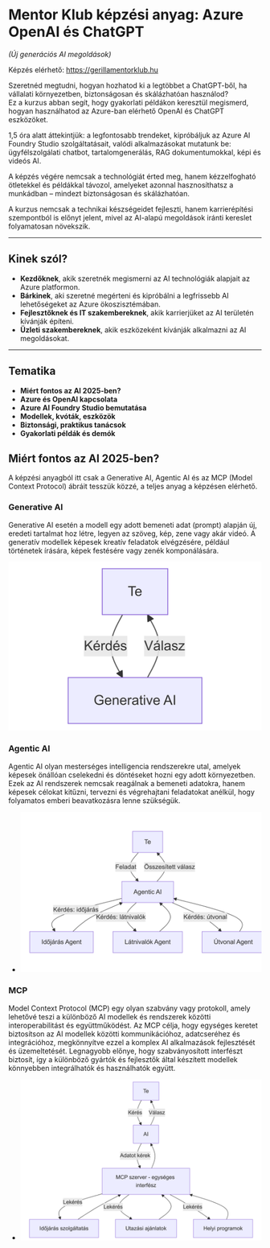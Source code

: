 
# Mentor Klub képzési anyag: Azure OpenAI és ChatGPT  
*(Új generációs AI megoldások)*

Képzés elérhető: https://gerillamentorklub.hu


Szeretnéd megtudni, hogyan hozhatod ki a legtöbbet a ChatGPT-ből, ha vállalati környezetben, biztonságosan és skálázhatóan használod?  
Ez a kurzus abban segít, hogy gyakorlati példákon keresztül megismerd, hogyan használhatod az Azure-ban elérhető OpenAI és ChatGPT eszközöket.

1,5 óra alatt áttekintjük: a legfontosabb trendeket, kipróbáljuk az Azure AI Foundry Studio szolgáltatásait, valódi alkalmazásokat mutatunk be: ügyfélszolgálati chatbot, tartalomgenerálás, RAG dokumentumokkal, képi és videós AI.

A képzés végére nemcsak a technológiát érted meg, hanem kézzelfogható ötletekkel és példákkal távozol, amelyeket azonnal hasznosíthatsz a munkádban – mindezt biztonságosan és skálázhatóan.

A kurzus nemcsak a technikai készségeidet fejleszti, hanem karrierépítési szempontból is előnyt jelent, mivel az AI-alapú megoldások iránti kereslet folyamatosan növekszik.

---

## Kinek szól?

- **Kezdőknek**, akik szeretnék megismerni az AI technológiák alapjait az Azure platformon.
- **Bárkinek**, aki szeretné megérteni és kipróbálni a legfrissebb AI lehetőségeket az Azure ökoszisztémában.
- **Fejlesztőknek és IT szakembereknek**, akik karrierjüket az AI területén kívánják építeni.
- **Üzleti szakembereknek**, akik eszközeként kívánják alkalmazni az AI megoldásokat.

---

## Tematika

- **Miért fontos az AI 2025-ben?**
- **Azure és OpenAI kapcsolata**
- **Azure AI Foundry Studio bemutatása**
- **Modellek, kvóták, eszközök**
- **Biztonsági, praktikus tanácsok**
- **Gyakorlati példák és demók**


## Miért fontos az AI 2025-ben?

A képzési anyagból itt csak a Generative AI, Agentic AI és az MCP (Model Context Protocol) ábráit tesszük közzé, a teljes anyag a képzésen elérhető.

### Generative AI

Generative AI esetén a modell egy adott bemeneti adat (prompt) alapján új, eredeti tartalmat hoz létre, legyen az szöveg, kép, zene vagy akár videó. A generatív modellek képesek kreatív feladatok elvégzésére, például történetek írására, képek festésére vagy zenék komponálására.

![Generative AI](./images/generative-ai.png)

### Agentic AI

Agentic AI olyan mesterséges intelligencia rendszerekre utal, amelyek képesek önállóan cselekedni és döntéseket hozni egy adott környezetben. Ezek az AI rendszerek nemcsak reagálnak a bemeneti adatokra, hanem képesek célokat kitűzni, tervezni és végrehajtani feladatokat anélkül, hogy folyamatos emberi beavatkozásra lenne szükségük.

- ![Agentic AI](./images/agentic-ai.png)

### MCP

Model Context Protocol (MCP) egy olyan szabvány vagy protokoll, amely lehetővé teszi a különböző AI modellek és rendszerek közötti interoperabilitást és együttműködést. Az MCP célja, hogy egységes keretet biztosítson az AI modellek közötti kommunikációhoz, adatcseréhez és integrációhoz, megkönnyítve ezzel a komplex AI alkalmazások fejlesztését és üzemeltetését. Legnagyobb előnye, hogy szabványosított interfészt biztosít, így a különböző gyártók és fejlesztők által készített modellek könnyebben integrálhatók és használhatók együtt.

- ![MCP](./images/mcp-ai.png)
